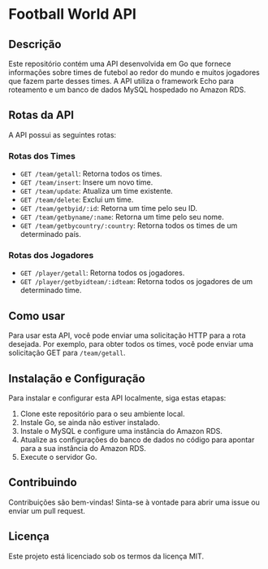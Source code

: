 # Football World API

## Descrição

Este repositório contém uma API desenvolvida em Go que fornece informações sobre times de futebol ao redor do mundo e muitos jogadores que fazem parte desses times. A API utiliza o framework Echo para roteamento e um banco de dados MySQL hospedado no Amazon RDS.

## Rotas da API

A API possui as seguintes rotas:

### Rotas dos Times

- `GET /team/getall`: Retorna todos os times.
- `GET /team/insert`: Insere um novo time.
- `GET /team/update`: Atualiza um time existente.
- `GET /team/delete`: Exclui um time.
- `GET /team/getbyid/:id`: Retorna um time pelo seu ID.
- `GET /team/getbyname/:name`: Retorna um time pelo seu nome.
- `GET /team/getbycountry/:country`: Retorna todos os times de um determinado país.

### Rotas dos Jogadores

- `GET /player/getall`: Retorna todos os jogadores.
- `GET /player/getbyidteam/:idteam`: Retorna todos os jogadores de um determinado time.

## Como usar

Para usar esta API, você pode enviar uma solicitação HTTP para a rota desejada. Por exemplo, para obter todos os times, você pode enviar uma solicitação GET para `/team/getall`.

## Instalação e Configuração

Para instalar e configurar esta API localmente, siga estas etapas:

1. Clone este repositório para o seu ambiente local.
2. Instale Go, se ainda não estiver instalado.
3. Instale o MySQL e configure uma instância do Amazon RDS.
4. Atualize as configurações do banco de dados no código para apontar para a sua instância do Amazon RDS.
5. Execute o servidor Go.

## Contribuindo

Contribuições são bem-vindas! Sinta-se à vontade para abrir uma issue ou enviar um pull request.

## Licença

Este projeto está licenciado sob os termos da licença MIT.

